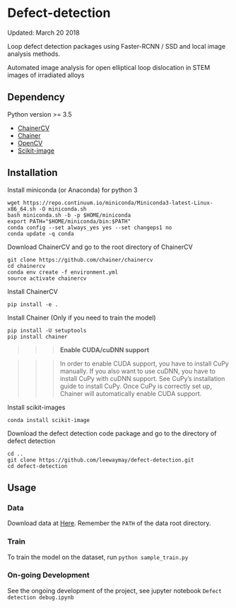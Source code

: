 # Defect-detection
Updated: March 20 2018

Loop defect detection packages using Faster-RCNN / SSD and local
image analysis methods.

Automated image analysis for open elliptical loop 
dislocation in STEM images of irradiated alloys


## Dependency
Python version >= 3.5 
* [ChainerCV](http://chainercv.readthedocs.io/en/latest/index.html)
* [Chainer](https://github.com/chainer/chainer)
* [OpenCV](https://opencv.org/)
* [Scikit-image](http://scikit-image.org/)

## Installation
Install miniconda (or Anaconda) for python 3

```
wget https://repo.continuum.io/miniconda/Miniconda3-latest-Linux-x86_64.sh -O miniconda.sh
bash miniconda.sh -b -p $HOME/miniconda
export PATH="$HOME/miniconda/bin:$PATH"
conda config --set always_yes yes --set changeps1 no
conda update -q conda
```
Download ChainerCV and go to the root directory of ChainerCV
```
git clone https://github.com/chainer/chainercv
cd chainercv
conda env create -f environment.yml
source activate chainercv
```
Install ChainerCV
```
pip install -e .
```
Install Chainer (Only if you need to train the model)
```
pip install -U setuptools
pip install chainer
```
>>> **Enable CUDA/cuDNN support**

>>> In order to enable CUDA support, you have to install CuPy manually. If you also want to use cuDNN, you have to install CuPy with cuDNN support. See CuPy’s installation guide to install CuPy. Once CuPy is correctly set up, Chainer will automatically enable CUDA support.

Install scikit-images
```
conda install scikit-image
```
Download the defect detection code package and go to the directory of defect detection
```
cd ..
git clone https://github.com/leewaymay/defect-detection.git
cd defect-detection
```
## Usage
### Data
Download data at [Here](https://www.dropbox.com/sh/ttl5u14uzqxrili/AAAa1XMxP9AVJPQ3ie7xZZVxa?dl=0). Remember the ```PATH``` of the data root directory.

### Train
To train the model on the dataset, run
```python sample_train.py```
### On-going Development
See the ongoing development of the project, see jupyter notebook ```Defect detection debug.ipynb```
